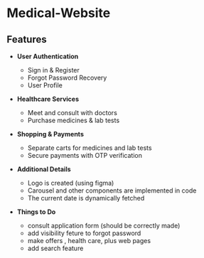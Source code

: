 # Medical-Website

## Features  

- **User Authentication**  
  - Sign in & Register  
  - Forgot Password Recovery
  - User Profile

- **Healthcare Services**  
  - Meet and consult with doctors  
  - Purchase medicines & lab tests  

- **Shopping & Payments**  
  - Separate carts for medicines and lab tests  
  - Secure payments with OTP verification  

- **Additional Details**
  - Logo is created (using figma) 
  - Carousel and other components are implemented in code  
  - The current date is dynamically fetched
 
- **Things to Do**
  - consult application form (should be correctly made)
  - add visibility feture to forgot password
  - make offers , health care, plus web pages
  - add search feature
